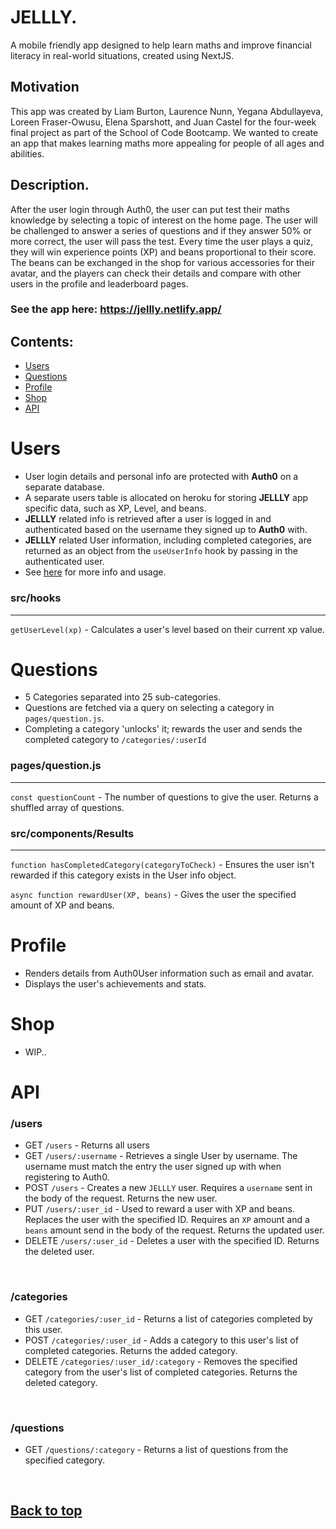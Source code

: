 # JELLLY.

A mobile friendly app designed to help learn maths and improve financial literacy in real-world situations, created using NextJS.

## Motivation

This app was created by Liam Burton, Laurence Nunn, Yegana Abdullayeva, Loreen Fraser-Owusu, Elena Sparshott, and Juan Castel for the four-week final project as part of the School of Code Bootcamp. We wanted to create an app that makes learning maths more appealing for people of all ages and abilities.

## Description.

After the user login through Auth0, the user can put test their maths knowledge by selecting a topic of interest on the home page. The user will be challenged to answer a series of questions and if they answer 50% or more correct, the user will pass the test. Every time the user plays a quiz, they will win experience points (XP) and beans proportional to their score. The beans can be exchanged in the shop for various accessories for their avatar, and the players can check their details and compare with other users in the profile and leaderboard pages.

### See the app here: https://jellly.netlify.app/

## Contents:

- [Users](#users)
- [Questions](#questions)
- [Profile](#profile)
- [Shop](#shop)
- [API](#api)

# Users

- User login details and personal info are protected with <b>Auth0</b> on a separate database.
- A separate users table is allocated on heroku for storing <b>JELLLY</b> app specific data, such as XP, Level, and beans.
- <b>JELLLY</b> related info is retrieved after a user is logged in and authenticated based on the username they signed up to <b>Auth0</b> with.
- <b>JELLLY</b> related User information, including completed categories, are returned as an object from the `useUserInfo` hook by passing in the authenticated user.
- See [here](./src/hooks/readme.md) for more info and usage.

### src/hooks

<hr/>

`getUserLevel(xp)` - Calculates a user's level based on their current xp value.

# Questions

- 5 Categories separated into 25 sub-categories.
- Questions are fetched via a query on selecting a category in `pages/question.js`.
- Completing a category 'unlocks' it; rewards the user and sends the completed category to `/categories/:userId`

### pages/question.js

<hr/>

`const questionCount` - The number of questions to give the user. Returns a shuffled array of questions.

### src/components/Results

<hr/>

`function hasCompletedCategory(categoryToCheck)` - Ensures the user isn't rewarded if this category exists in the User info object.

`async function rewardUser(XP, beans)` - Gives the user the specified amount of XP and beans.

# Profile

- Renders details from Auth0User information such as email and avatar.
- Displays the user's achievements and stats.

# Shop

- WIP..

# API

### /users

- GET `/users` - Returns all users
- GET `/users/:username` - Retrieves a single User by username. The username must match the entry the user signed up with when registering to Auth0.
- POST `/users` - Creates a new `JELLLY` user. Requires a `username` sent in the body of the request. Returns the new user.
- PUT `/users/:user_id` - Used to reward a user with XP and beans. Replaces the user with the specified ID. Requires an `XP` amount and a `beans` amount send in the body of the request. Returns the updated user.
- DELETE `/users/:user_id` - Deletes a user with the specified ID. Returns the deleted user.

<br/>

### /categories

- GET `/categories/:user_id` - Returns a list of categories completed by this user.
- POST `/categories/:user_id` - Adds a category to this user's list of completed categories. Returns the added category.
- DELETE `/categories/:user_id/:category` - Removes the specified category from the user's list of completed categories. Returns the deleted category.

<br/>

### /questions

- GET `/questions/:category` - Returns a list of questions from the specified category.

<br/>

## [Back to top](#)
